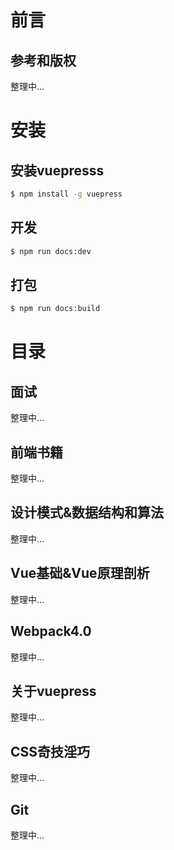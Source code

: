 # 前言

## 参考和版权

整理中...
# 安装

## 安装vuepresss

``` sh
$ npm install -g vuepress
```

## 开发

``` sh
$ npm run docs:dev
```

## 打包

``` sh
$ npm run docs:build
```
# 目录

## 面试
整理中...
## 前端书籍
整理中...
## 设计模式&数据结构和算法
整理中...
## Vue基础&Vue原理剖析
整理中...
## Webpack4.0
整理中...
## 关于vuepress
整理中...
## CSS奇技淫巧
整理中...
## Git
整理中...

  